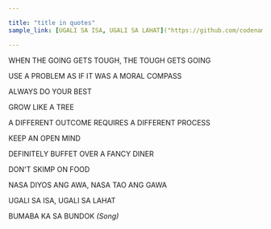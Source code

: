 ```yaml
---

title: "title in quotes"
sample_link: [UGALI SA ISA, UGALI SA LAHAT]("https://github.com/codename-rainier/website")

---  
```


WHEN THE GOING GETS TOUGH, THE TOUGH GETS GOING  

USE A PROBLEM AS IF IT WAS A MORAL COMPASS  

ALWAYS DO YOUR BEST  

GROW LIKE A TREE  

A DIFFERENT OUTCOME REQUIRES A DIFFERENT PROCESS

KEEP AN OPEN MIND

DEFINITELY BUFFET OVER A FANCY DINER  

DON'T SKIMP ON FOOD  

NASA DIYOS ANG AWA, NASA TAO ANG GAWA  

UGALI SA ISA, UGALI SA LAHAT  

BUMABA KA SA BUNDOK *(Song)*



